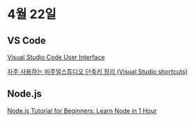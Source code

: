 # 4월 22일

## VS Code
[Visual Studio Code User Interface](https://code.visualstudio.com/docs/getstarted/userinterface)

[자주 사용하는 비주얼스튜디오 단축키 정리 (Visual Studio shortcuts)](https://jhnyang.tistory.com/323)


## Node.js

[Node.js Tutorial for Beginners: Learn Node in 1 Hour](https://www.youtube.com/watch?v=TlB_eWDSMt4)